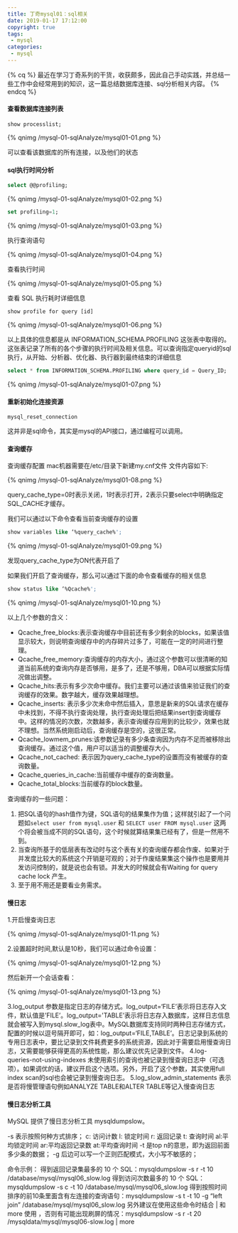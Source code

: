```yaml
---
title: 丁奇mysql01：sql相关
date: 2019-01-17 17:12:00
copyright: true
tags:
 - mysql
categories:
 - mysql
---
```

{% cq %} 
最近在学习丁奇系列的干货，收获颇多，因此自己手动实践，并总结一些工作中会经常用到的知识，这一篇总结数据库连接、sql分析相关内容。
{% endcq %}
<!-- more -->

#### 查看数据库连接列表
```
show processlist;
```
{% qnimg /mysql-01-sqlAnalyze/mysql01-01.png %}

可以查看该数据库的所有连接，以及他们的状态

#### sql执行时间分析
```sql
select @@profiling;
```
{% qnimg /mysql-01-sqlAnalyze/mysql01-02.png %}

```sql
set profiling=1;
```
{% qnimg /mysql-01-sqlAnalyze/mysql01-03.png %}

执行查询语句

{% qnimg /mysql-01-sqlAnalyze/mysql01-04.png %}

查看执行时间

{% qnimg /mysql-01-sqlAnalyze/mysql01-05.png %}

查看 SQL 执行耗时详细信息
```
show profile for query [id]
```

{% qnimg /mysql-01-sqlAnalyze/mysql01-06.png %}

以上具体的信息都是从 INFORMATION_SCHEMA.PROFILING 这张表中取得的。这张表记录了所有的各个步骤的执行时间及相关信息。可以查询指定queryid的sql执行，从开始、分析器、优化器、执行器到最终结束的详细信息
```sql
select * from INFORMATION_SCHEMA.PROFILING where query_id = Query_ID;
```

{% qnimg /mysql-01-sqlAnalyze/mysql01-07.png %}

#### 重新初始化连接资源

```
mysql_reset_connection
```
 
这并非是sql命令，其实是mysql的API接口，通过编程可以调用。

#### 查询缓存
查询缓存配置
mac机器需要在/etc/目录下新建my.cnf文件
文件内容如下:

{% qnimg /mysql-01-sqlAnalyze/mysql01-08.png %}

query_cache_type=0时表示关闭，1时表示打开，2表示只要select中明确指定SQL_CACHE才缓存。


我们可以通过以下命令查看当前查询缓存的设置
```sql
show variables like ‘%query_cache%';
```
{% qnimg /mysql-01-sqlAnalyze/mysql01-09.png %}

发现query_cache_type为ON代表开启了


如果我们开启了查询缓存，那么可以通过下面的命令查看缓存的相关信息
```sql
show status like ‘%Qcache%';
```

{% qnimg /mysql-01-sqlAnalyze/mysql01-10.png %}

以上几个参数的含义：

* Qcache_free_blocks:表示查询缓存中目前还有多少剩余的blocks，如果该值显示较大，则说明查询缓存中的内存碎片过多了，可能在一定的时间进行整理。
* Qcache_free_memory:查询缓存的内存大小，通过这个参数可以很清晰的知道当前系统的查询内存是否够用，是多了，还是不够用，DBA可以根据实际情况做出调整。
* Qcache_hits:表示有多少次命中缓存。我们主要可以通过该值来验证我们的查询缓存的效果。数字越大，缓存效果越理想。
* Qcache_inserts: 表示多少次未命中然后插入，意思是新来的SQL请求在缓存中未找到，不得不执行查询处理，执行查询处理后把结果insert到查询缓存中。这样的情况的次数，次数越多，表示查询缓存应用到的比较少，效果也就不理想。当然系统刚启动后，查询缓存是空的，这很正常。
* Qcache_lowmem_prunes:该参数记录有多少条查询因为内存不足而被移除出查询缓存。通过这个值，用户可以适当的调整缓存大小。
* Qcache_not_cached: 表示因为query_cache_type的设置而没有被缓存的查询数量。
* Qcache_queries_in_cache:当前缓存中缓存的查询数量。
* Qcache_total_blocks:当前缓存的block数量。

查询缓存的一些问题：
1. 把SQL语句的hash值作为键，SQL语句的结果集作为值；这样就引起了一个问题如`select user from mysql.user` 和 `SELECT user FROM mysql.user` 这两个将会被当成不同的SQL语句，这个时候就算结果集已经有了，但是一然用不到。
2. 当查询所基于的低层表有改动时与这个表有关的查询缓存都会作废、如果对于并发度比较大的系统这个开销是可观的；对于作废结果集这个操作也是要用并发访问控制的，就是说也会有锁。并发大的时候就会有Waiting for query cache lock 产生。
3. 至于用不用还是要看业务需求。

#### 慢日志
1.开启慢查询日志

{% qnimg /mysql-01-sqlAnalyze/mysql01-11.png %}

2.设置超时时间,默认是10秒，我们可以通过命令设置：

{% qnimg /mysql-01-sqlAnalyze/mysql01-12.png %}

然后新开一个会话查看：

{% qnimg /mysql-01-sqlAnalyze/mysql01-13.png %}

3.log_output
参数是指定日志的存储方式。log_output=‘FILE’表示将日志存入文件，默认值是’FILE’。log_output='TABLE’表示将日志存入数据库，这样日志信息就会被写入到mysql.slow_log表中。MySQL数据库支持同时两种日志存储方式，配置的时候以逗号隔开即可，如：log_output=‘FILE,TABLE’。日志记录到系统的专用日志表中，要比记录到文件耗费更多的系统资源，因此对于需要启用慢查询日志，又需要能够获得更高的系统性能，那么建议优先记录到文件。
4.log-queries-not-using-indexes
未使用索引的查询也被记录到慢查询日志中（可选项）。如果调优的话，建议开启这个选项。另外，开启了这个参数，其实使用full index scan的sql也会被记录到慢查询日志。
5.log_slow_admin_statements
表示是否将慢管理语句例如ANALYZE TABLE和ALTER TABLE等记入慢查询日志

#### 慢日志分析工具
MySQL 提供了慢日志分析工具 mysqldumpslow。

-s 表示按照何种方式排序；
c: 访问计数
l: 锁定时间
r: 返回记录
t: 查询时间
al:平均锁定时间
ar:平均返回记录数
at:平均查询时间
-t 是top n的意思，即为返回前面多少条的数据；
-g 后边可以写一个正则匹配模式，大小写不敏感的；

命令示例：
得到返回记录集最多的 10 个 SQL：mysqldumpslow -s r -t 10 /database/mysql/mysql06_slow.log
得到访问次数最多的 10 个 SQL：mysqldumpslow -s c -t 10 /database/mysql/mysql06_slow.log
得到按照时间排序的前10条里面含有左连接的查询语句：mysqldumpslow -s t -t 10 -g “left join” /database/mysql/mysql06_slow.log
另外建议在使用这些命令时结合 | 和 more 使用 ，否则有可能出现刷屏的情况：mysqldumpslow -s r -t 20 /mysqldata/mysql/mysql06-slow.log | more